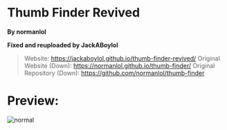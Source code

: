 # Thumb Finder Revived
**By normanlol**

**Fixed and reuploaded by JackABoylol**

> Website: https://jackaboylol.github.io/thumb-finder-revived/
> Original Website (Down): https://normanlol.github.io/thumb-finder/
> Original Repository (Down): https://github.com/normanlol/thumb-finder

# Preview:

![normal](http://i.imgur.com/kWZfxSm.png)
